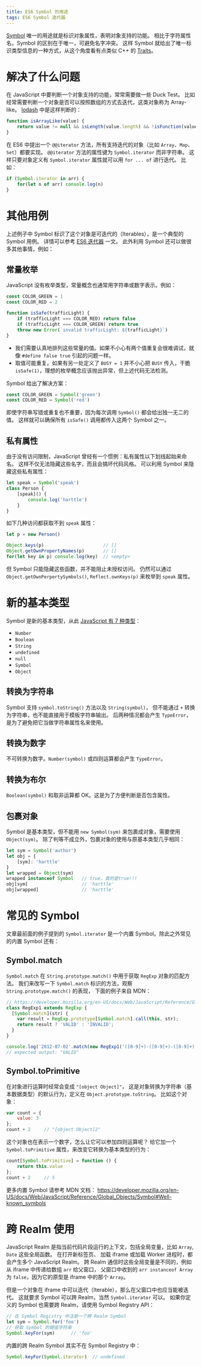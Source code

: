 ```yaml
---
title: ES6 Symbol 的用途
tags: ES6 Symbol 迭代器
---
```


[Symbol][mdn-symbol] 唯一的用途就是标识对象属性，表明对象支持的功能。
相比于字符属性名，Symbol 的区别在于唯一，可避免名字冲突。
这样 Symbol 就给出了唯一标识类型信息的一种方式，从这个角度看有点类似 C++ 的 [Traits][traits]。

<!--more-->

# 解决了什么问题

在 JavaScript 中要判断一个对象支持的功能，常常需要做一些 Duck Test。
比如经常需要判断一个对象是否可以按照数组的方式去迭代，这类对象称为 Array-like。
[lodash][lodash] 中是这样判断的：

```javascript
function isArrayLike(value) {
    return value != null && isLength(value.length) && !isFunction(value);
}
```

在 ES6 中提出一个 `@@iterator` 方法，所有支持迭代的对象（比如 `Array`、`Map`、`Set`）都要实现。
`@@iterator` 方法的属性键为 `Symbol.iterator` 而非字符串。
这样只要对象定义有 `Symbol.iterator` 属性就可以用 `for ... of` 进行迭代。
比如：

```javascript
if (Symbol.iterator in arr) {
    for(let n of arr) console.log(n)
}
```

# 其他用例

上述例子中 Symbol 标识了这个对象是可迭代的（Iterables），是一个典型的 Symbol 用例。
详情可以参考 [ES6 迭代器](/2018/09/29/es6-iterators.html) 一文。
此外利用 Symbol 还可以做很多其他事情，例如：

## 常量枚举

JavaScript 没有枚举类型，常量概念也通常用字符串或数字表示。例如：

```javascript
const COLOR_GREEN = 1
const COLOR_RED = 2

function isSafe(trafficLight) {
    if (trafficLight === COLOR_RED) return false
    if (trafficLight === COLOR_GREEN) return true
    throw new Error(`invalid trafficLight: ${trafficLight}`)
}
```

* 我们需要认真地排列这些常量的值。如果不小心有两个值重复会很难调试，就像 `#define false true` 引起的问题一样。
* 取值可能重复。如果有另一处定义了 `BUSY = 1` 并不小心把 `BUSY` 传入，干脆 `isSafe(1)`，理想的枚举概念应该抛出异常，但上述代码无法检测。

Symbol 给出了解决方案：

```javascript
const COLOR_GREEN = Symbol('green')
const COLOR_RED = Symbol('red')
```

即使字符串写错或重复也不重要，因为每次调用 `Symbol()` 都会给出独一无二的值。
这样就可以确保所有 `isSafe()` 调用都传入这两个 Symbol 之一。

## 私有属性

由于没有访问限制，JavaScript 曾经有一个惯例：私有属性以下划线起始来命名。
这样不仅无法隐藏这些名字，而且会搞坏代码风格。
可以利用 Symbol 来隐藏这些私有属性：

```javascript
let speak = Symbol('speak')
class Person {
    [speak]() {
        console.log('harttle')
    }
}
```

如下几种访问都获取不到 `speak` 属性：

```javascript
let p = new Person()

Object.keys(p)                      // []
Object.getOwnPropertyNames(p)       // []
for(let key in p) console.log(key)  // <empty>
```

但 Symbol 只能隐藏这些函数，并不能阻止未授权访问。
仍然可以通过 `Object.getOwnPerpertySymbols()`, `Reflect.ownKeys(p)` 来枚举到 `speak` 属性。

# 新的基本类型

Symbol 是新的基本类型，从此 [JavaScript 有 7 种类型][js-type]：

* `Number`
* `Boolean`
* `String`
* `undefined`
* `null`
* `Symbol`
* `Object`

## 转换为字符串

Symbol 支持 `symbol.toString()` 方法以及 `String(symbol)`，
但不能通过 `+` 转换为字符串，也不能直接用于模板字符串输出。
后两种情况都会产生 `TypeError`，是为了避免把它当做字符串属性名来使用。

## 转换为数字

不可转换为数字。`Number(symbol)` 或四则运算都会产生 `TypeError`。

## 转换为布尔

`Boolean(symbol)` 和取非运算都 OK。这是为了方便判断是否包含属性。

## 包裹对象

Symbol 是基本类型，但不能用 `new Symbol(sym)` 来包裹成对象，需要使用 `Object(sym)`。
除了判等不成立外，包裹对象的使用与原基本类型几乎相同：

```javascript
let sym = Symbol('author')
let obj = {
    [sym]: 'harttle'
}
let wrapped = Object(sym)
wrapped instanceof Symbol   // true，真的是true!!!
obj[sym]                    // 'harttle'
obj[wrapped]                // 'harttle'
```

# 常见的 Symbol

文章最前面的例子提到的 `Symbol.iterator` 是一个内置 Symbol。除此之外常见的内置 Symbol 还有：

## Symbol.match

`Symbol.match` 在 `String.prototype.match()` 中用于获取 `RegExp` 对象的匹配方法。
我们来改写一下 `Symbol.match` 标识的方法，观察 `String.prototype.match()` 的表现，
下面的例子来自 MDN：

```javascript
// https://developer.mozilla.org/en-US/docs/Web/JavaScript/Reference/Global_Objects/RegExp/@@match
class RegExp1 extends RegExp {
  [Symbol.match](str) {
    var result = RegExp.prototype[Symbol.match].call(this, str);
    return result ? 'VALID' : 'INVALID';
  }
}

console.log('2012-07-02'.match(new RegExp1('([0-9]+)-([0-9]+)-([0-9]+)')));
// expected output: "VALID"
```

## Symbol.toPrimitive

在对象进行运算时经常会变成 `"[object Object]"`，
这是对象转换为字符串（基本数据类型）的默认行为，定义在 `Object.prototype.toString`。
比如这个对象：

```javascript
var count = {
    value: 3
};
count + 2     // "[object Object]2"
```

这个对象也在表示一个数字，怎么让它可以参加四则运算呢？
给它加一个 `Symbol.toPrimitive` 属性，来改变它转换为基本类型的行为：

```javascript
count[Symbol.toPrimitive] = function () {
    return this.value
};
count + 2     // 5
```

更多内置 Symbol 请参考 MDN 文档： <https://developer.mozilla.org/en-US/docs/Web/JavaScript/Reference/Global_Objects/Symbol#Well-known_symbols>

# 跨 Realm 使用

JavaScript Realm 是指当前代码片段运行的上下文，包括全局变量，比如 `Array`, `Date` 这些全局函数。
在打开新标签页、 加载 iframe 或加载 Worker 进程时，都会产生多个 JavaScript Realm。
跨 Realm 通信时这些全局变量是不同的，例如从 iframe 中传递给数组 `arr` 给父窗口，
父窗口中收到的 `arr instanceof Array` 为 `false`，因为它的原型是 iframe 中的那个 `Array`。

但是一个对象在 iframe 中可以迭代（Iterable），那么在父窗口中也应当能被迭代。
这就要求 Symbol 可以跨 Realm，当然 `Symbol.iterator` 可以。
如果你定义的 Symbol 也需要跨 Realm，请使用 Symbol Registry API：

```javascript
// 在 Symbol Registry 中注册一个跨 Realm Symbol
let sym = Symbol.for('foo')
// 获取 Symbol 的键值字符串
Symbol.keyFor(sym)      // 'foo'
```

内置的跨 Realm Symbol 其实不在 Symbol Registry 中：

```javascript
Symbol.keyFor(Symbol.iterator)  // undefined
```

[mdn-symbol]: https://developer.mozilla.org/en-US/docs/Web/JavaScript/Reference/Global_Objects/Symbol
[traits]: /2015/09/15/effective-cpp-47.html
[lodash]: https://github.com/lodash/lodash/blob/4.17.10/lodash.js#L11331
[iterator]: /2018/09/29/es6-iterators.html
[js-type]: https://tc39.github.io/ecma262/#sec-ecmascript-language-types
